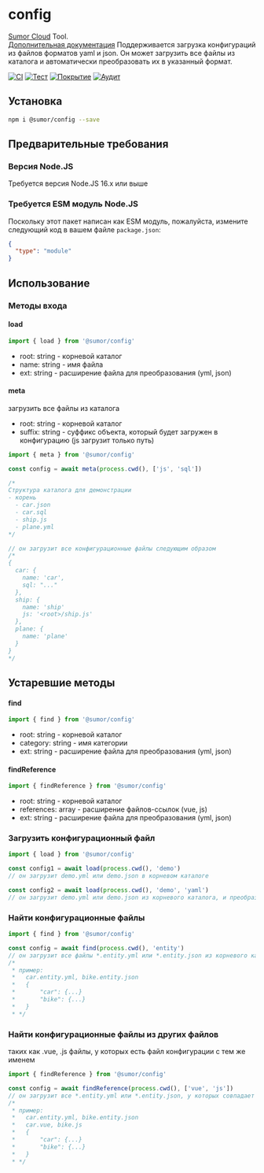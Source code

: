 # config

[Sumor Cloud](https://sumor.cloud) Tool.  
[Дополнительная документация](https://sumor.cloud/config)
Поддерживается загрузка конфигураций из файлов форматов yaml и json. Он может загрузить все файлы из каталога и автоматически преобразовать их в указанный формат.

[![CI](https://github.com/sumor-cloud/config/actions/workflows/ci.yml/badge.svg)](https://github.com/sumor-cloud/config/actions/workflows/ci.yml)
[![Тест](https://github.com/sumor-cloud/config/actions/workflows/ut.yml/badge.svg)](https://github.com/sumor-cloud/config/actions/workflows/ut.yml)
[![Покрытие](https://github.com/sumor-cloud/config/actions/workflows/coverage.yml/badge.svg)](https://github.com/sumor-cloud/config/actions/workflows/coverage.yml)
[![Аудит](https://github.com/sumor-cloud/config/actions/workflows/audit.yml/badge.svg)](https://github.com/sumor-cloud/config/actions/workflows/audit.yml)

## Установка

```bash
npm i @sumor/config --save
```

## Предварительные требования

### Версия Node.JS

Требуется версия Node.JS 16.x или выше

### Требуется ESM модуль Node.JS

Поскольку этот пакет написан как ESM модуль, пожалуйста, измените следующий код в вашем файле `package.json`:

```json
{
  "type": "module"
}
```

## Использование

### Методы входа

#### load

```js
import { load } from '@sumor/config'
```

- root: string - корневой каталог
- name: string - имя файла
- ext: string - расширение файла для преобразования (yml, json)

#### meta

загрузить все файлы из каталога

- root: string - корневой каталог
- suffix: string - суффикс объекта, который будет загружен в конфигурацию (js загрузит только путь)

```js
import { meta } from '@sumor/config'

const config = await meta(process.cwd(), ['js', 'sql'])

/*
Структура каталога для демонстрации
- корень
  - car.json
  - car.sql
  - ship.js
  - plane.yml
*/

// он загрузит все конфигурационные файлы следующим образом
/*
{
  car: {
    name: 'car',
    sql: "..."
  },
  ship: {
    name: 'ship'
    js: '<root>/ship.js'
  },
  plane: {
    name: 'plane'
  }
}
*/
```

## Устаревшие методы

#### find

```js
import { find } from '@sumor/config'
```

- root: string - корневой каталог
- category: string - имя категории
- ext: string - расширение файла для преобразования (yml, json)

#### findReference

```js
import { findReference } from '@sumor/config'
```

- root: string - корневой каталог
- references: array - расширение файлов-ссылок (vue, js)
- ext: string - расширение файла для преобразования (yml, json)

### Загрузить конфигурационный файл

```javascript
import { load } from '@sumor/config'

const config1 = await load(process.cwd(), 'demo')
// он загрузит demo.yml или demo.json в корневом каталоге

const config2 = await load(process.cwd(), 'demo', 'yaml')
// он загрузит demo.yml или demo.json из корневого каталога, и преобразует его в файл формата yaml
```

### Найти конфигурационные файлы

```javascript
import { find } from '@sumor/config'

const config = await find(process.cwd(), 'entity')
// он загрузит все файлы *.entity.yml или *.entity.json из корневого каталога
/*
 * пример:
 *   car.entity.yml, bike.entity.json
 *   {
 *       "car": {...}
 *       "bike": {...}
 *   }
 * */
```

### Найти конфигурационные файлы из других файлов

таких как .vue, .js файлы, у которых есть файл конфигурации с тем же именем

```javascript
import { findReference } from '@sumor/config'

const config = await findReference(process.cwd(), ['vue', 'js'])
// он загрузит все *.entity.yml или *.entity.json, у которых совпадает имя с файлами *.vue или *.js из корневого каталога
/*
 * пример:
 *   car.entity.yml, bike.entity.json
 *   car.vue, bike.js
 *   {
 *       "car": {...}
 *       "bike": {...}
 *   }
 * */
```